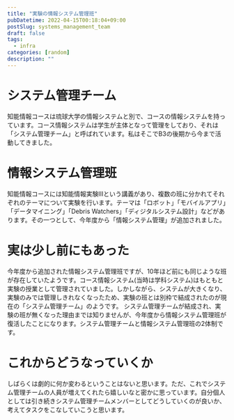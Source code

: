 ```yaml
---
title: "実験の情報システム管理班"
pubDatetime: 2022-04-15T00:18:04+09:00
postSlug: systems_management_team
draft: false
tags:
  - infra
categories: [random]
description: ""
---
```


# システム管理チーム

知能情報コースは琉球大学の情報システムと別で、コースの情報システムを持っています。コース情報システムは学生が主体となって管理をしており、それは「システム管理チーム」と呼ばれています。私はそこでB3の後期から今まで活動してきました。

# 情報システム管理班

知能情報コースには知能情報実験IIIという講義があり、複数の班に分かれてそれぞれのテーマについて実験を行います。テーマは「ロボット」「モバイルアプリ」「データマイニング」「Debris Watchers」「ディジタルシステム設計」などがあります。その一つとして、今年度から「情報システム管理」が追加されました。

# 実は少し前にもあった

今年度から追加された情報システム管理班ですが、10年ほど前にも同じような班が存在していたようです。コース情報システム(当時は学科システム)はもともと実験の授業として管理されていました。しかしながら、システムが大きくなり、実験のみでは管理しきれなくなったため、実験の班とは別枠で結成されたのが現在の「システム管理チーム」のようです。
システム管理チームが結成され、実験の班が無くなった理由までは知りませんが、今年度から情報システム管理班が復活したことになります。システム管理チームと情報システム管理班の2体制です。

# これからどうなっていくか

しばらくは劇的に何か変わるということはないと思います。ただ、これでシステム管理チームの人員が増えてくれたら嬉しいなと密かに思っています。自分個人としては引き続きシステム管理チームメンバーとしてどうしていくのが良いか、考えてタスクをこなしていこうと思います。
